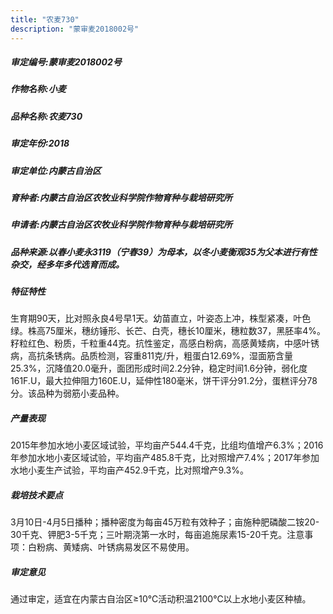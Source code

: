 ```yaml
---
title: "农麦730"
description: "蒙审麦2018002号"
---
```

##### 审定编号:蒙审麦2018002号

##### 作物名称:小麦

##### 品种名称:农麦730

##### 审定年份:2018

##### 审定单位:内蒙古自治区

##### 育种者:内蒙古自治区农牧业科学院作物育种与栽培研究所

##### 申请者:内蒙古自治区农牧业科学院作物育种与栽培研究所

##### 品种来源:以春小麦永3119（宁春39）为母本，以冬小麦衡观35为父本进行有性杂交，经多年多代选育而成。

##### 特征特性
生育期90天，比对照永良4号早1天。幼苗直立，叶姿态上冲，株型紧凑，叶色绿。株高75厘米，穗纺锤形、长芒、白壳，穗长10厘米，穗粒数37，黑胚率4%。籽粒红色、粉质，千粒重44克。抗性鉴定，高感白粉病，高感黄矮病，中感叶锈病，高抗条锈病。品质检测，容重811克/升，粗蛋白12.69%，湿面筋含量25.3%，沉降值20.0毫升，面团形成时间2.2分钟，稳定时间1.6分钟，弱化度161F.U，最大拉伸阻力160E.U，延伸性180毫米，饼干评分91.2分，蛋糕评分78分。该品种为弱筋小麦品种。

##### 产量表现
2015年参加水地小麦区域试验，平均亩产544.4千克，比组均值增产6.3%；2016年参加水地小麦区域试验，平均亩产485.8千克，比对照增产7.4%；2017年参加水地小麦生产试验，平均亩产452.9千克，比对照增产9.3%。

##### 栽培技术要点
3月10日-4月5日播种；播种密度为每亩45万粒有效种子；亩施种肥磷酸二铵20-30千克、钾肥3-5千克；三叶期浇第一水时，每亩追施尿素15-20千克。注意事项：白粉病、黄矮病、叶锈病易发区不易使用。

##### 审定意见
通过审定，适宜在内蒙古自治区≥10℃活动积温2100℃以上水地小麦区种植。
